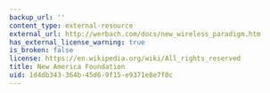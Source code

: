 ```yaml
---
backup_url: ''
content_type: external-resource
external_url: http://werbach.com/docs/new_wireless_paradigm.htm
has_external_license_warning: true
is_broken: false
license: https://en.wikipedia.org/wiki/All_rights_reserved
title: New America Foundation
uid: 1d4db343-364b-45d6-9f15-e9371e8e7f0c
---
```

